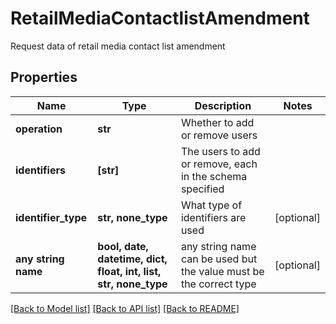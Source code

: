 # RetailMediaContactlistAmendment

Request data of retail media contact list amendment

## Properties
Name | Type | Description | Notes
------------ | ------------- | ------------- | -------------
**operation** | **str** | Whether to add or remove users | 
**identifiers** | **[str]** | The users to add or remove, each in the schema specified | 
**identifier_type** | **str, none_type** | What type of identifiers are used | [optional] 
**any string name** | **bool, date, datetime, dict, float, int, list, str, none_type** | any string name can be used but the value must be the correct type | [optional]

[[Back to Model list]](../README.md#documentation-for-models) [[Back to API list]](../README.md#documentation-for-api-endpoints) [[Back to README]](../README.md)



